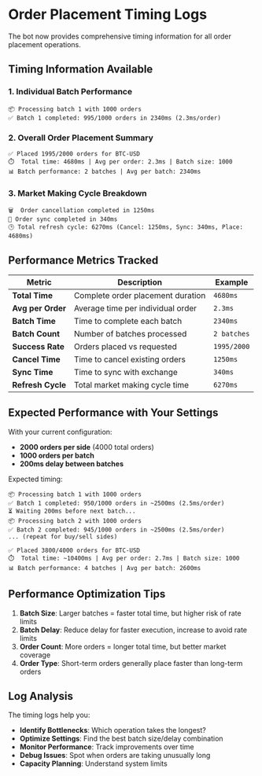 # Order Placement Timing Logs

The bot now provides comprehensive timing information for all order placement operations.

## Timing Information Available

### 1. Individual Batch Performance

```
📦 Processing batch 1 with 1000 orders
✅ Batch 1 completed: 995/1000 orders in 2340ms (2.3ms/order)
```

### 2. Overall Order Placement Summary

```
✅ Placed 1995/2000 orders for BTC-USD
⏱️  Total time: 4680ms | Avg per order: 2.3ms | Batch size: 1000
📊 Batch performance: 2 batches | Avg per batch: 2340ms
```

### 3. Market Making Cycle Breakdown

```
🗑️  Order cancellation completed in 1250ms
🔄 Order sync completed in 340ms
🕒 Total refresh cycle: 6270ms (Cancel: 1250ms, Sync: 340ms, Place: 4680ms)
```

## Performance Metrics Tracked

| Metric            | Description                       | Example     |
| ----------------- | --------------------------------- | ----------- |
| **Total Time**    | Complete order placement duration | `4680ms`    |
| **Avg per Order** | Average time per individual order | `2.3ms`     |
| **Batch Time**    | Time to complete each batch       | `2340ms`    |
| **Batch Count**   | Number of batches processed       | `2 batches` |
| **Success Rate**  | Orders placed vs requested        | `1995/2000` |
| **Cancel Time**   | Time to cancel existing orders    | `1250ms`    |
| **Sync Time**     | Time to sync with exchange        | `340ms`     |
| **Refresh Cycle** | Total market making cycle time    | `6270ms`    |

## Expected Performance with Your Settings

With your current configuration:

- **2000 orders per side** (4000 total orders)
- **1000 orders per batch**
- **200ms delay between batches**

Expected timing:

```
📦 Processing batch 1 with 1000 orders
✅ Batch 1 completed: 950/1000 orders in ~2500ms (2.5ms/order)
⏳ Waiting 200ms before next batch...
📦 Processing batch 2 with 1000 orders
✅ Batch 2 completed: 945/1000 orders in ~2500ms (2.5ms/order)
... (repeat for buy/sell sides)

✅ Placed 3800/4000 orders for BTC-USD
⏱️  Total time: ~10400ms | Avg per order: 2.7ms | Batch size: 1000
📊 Batch performance: 4 batches | Avg per batch: 2600ms
```

## Performance Optimization Tips

1. **Batch Size**: Larger batches = faster total time, but higher risk of rate limits
2. **Batch Delay**: Reduce delay for faster execution, increase to avoid rate limits
3. **Order Count**: More orders = longer total time, but better market coverage
4. **Order Type**: Short-term orders generally place faster than long-term orders

## Log Analysis

The timing logs help you:

- **Identify Bottlenecks**: Which operation takes the longest?
- **Optimize Settings**: Find the best batch size/delay combination
- **Monitor Performance**: Track improvements over time
- **Debug Issues**: Spot when orders are taking unusually long
- **Capacity Planning**: Understand system limits
